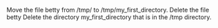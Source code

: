 Move the file betty from /tmp/ to /tmp/my_first_directory.
Delete the file betty
Delete the directory my_first_directory that is in the /tmp directory.
